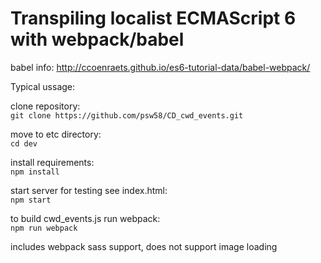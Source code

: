 # Transpiling localist ECMAScript 6 with webpack/babel

babel info: http://ccoenraets.github.io/es6-tutorial-data/babel-webpack/

Typical ussage:

clone repository:<br/>
```git clone https://github.com/psw58/CD_cwd_events.git```

move to etc directory:<br/>
```cd dev```

install requirements:<br/>
```npm install```

start server for testing see index.html:<br/>
```npm start```

to build cwd_events.js run webpack:<br/>
```npm run webpack```

includes webpack sass support, does not support image loading
